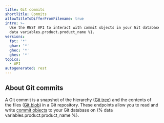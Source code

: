 ```yaml
---
title: Git commits
shortTitle: Commits
allowTitleToDifferFromFilename: true
intro: >-
  Use the REST API to interact with commit objects in your Git database on {%
  data variables.product.product_name %}.
versions:
  fpt: '*'
  ghae: '*'
  ghec: '*'
  ghes: '*'
topics:
  - API
autogenerated: rest
---
```


## About Git commits

A Git commit is a snapshot of the hierarchy ([Git tree](/rest/git#trees)) and the contents of the files ([Git blob](/rest/git#blobs)) in a Git repository. These endpoints allow you to read and write [commit objects](https://git-scm.com/book/en/v2/Git-Internals-Git-Objects#_git_commit_objects) to your Git database on {% data variables.product.product_name %}.


<!-- Content after this section is automatically generated -->
